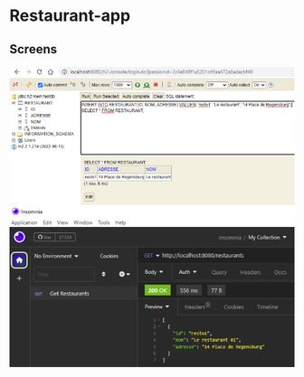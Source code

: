 # Restaurant-app

## Screens
![BD restaurants](bd_restaurants.PNG)
![Get restaurants](getRestaurants.PNG)

